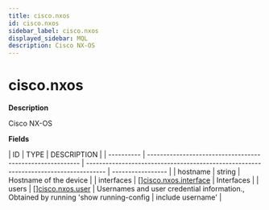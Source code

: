 ```yaml
---
title: cisco.nxos
id: cisco.nxos
sidebar_label: cisco.nxos
displayed_sidebar: MQL
description: Cisco NX-OS
---
```


# cisco.nxos

**Description**

Cisco NX-OS

**Fields**

| ID         | TYPE                                                      | DESCRIPTION                                                                          |
| ---------- | --------------------------------------------------------- | ------------------------------------------------------------------------------------ | ----------------- |
| hostname   | string                                                    | Hostname of the device                                                               |
| interfaces | &#91;&#93;[cisco.nxos.interface](cisco.nxos.interface.md) | Interfaces                                                                           |
| users      | &#91;&#93;[cisco.nxos.user](cisco.nxos.user.md)           | Usernames and user credential information., Obtained by running 'show running-config | include username' |
